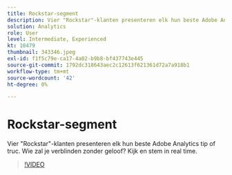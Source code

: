 ```yaml
---
title: Rockstar-segment
description: Vier "Rockstar"-klanten presenteren elk hun beste Adobe Analytics tip of truc.
solution: Analytics
role: User
level: Intermediate, Experienced
kt: 10479
thumbnail: 343346.jpeg
exl-id: f1f5c79e-ca17-4a02-b9b8-bf437743e445
source-git-commit: 1792dc318643aec2c12613f621361d72a7a918b1
workflow-type: tm+mt
source-wordcount: '42'
ht-degree: 0%

---
```


# Rockstar-segment

Vier &quot;Rockstar&quot;-klanten presenteren elk hun beste Adobe Analytics tip of truc. Wie zal je verblinden zonder geloof? Kijk en stem in real time.

>[!VIDEO](https://video.tv.adobe.com/v/343346/?quality=12&learn=on)
